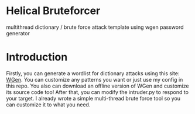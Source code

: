 # Helical Bruteforcer
multithread dictionary / brute force attack template using wgen password generator
# Introduction
Firstly, you can generate a wordlist for dictionary attacks using this site: [WGen](https://app.wgen.io/). You can customize any patterns you want or just use my config in this repo. You also can download an offline version of WGen and customize its source code too!
After that, you can modify the intruder.py to respond to your target. I already wrote a simple multi-thread brute force tool so you can customize it to what you need.

